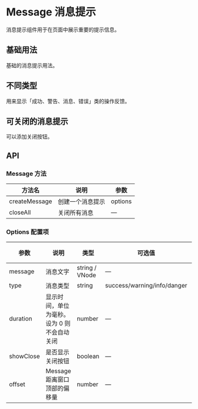 # Message 消息提示

消息提示组件用于在页面中展示重要的提示信息。

## 基础用法

基础的消息提示用法。

<preview path="../demo/Message/Basic.vue" title="基础用法" description="从顶部出现，3秒后自动消失。"></preview>

## 不同类型

用来显示「成功、警告、消息、错误」类的操作反馈。

<preview path="../demo/Message/Types.vue" title="不同类型" description="可以用来显示不同类型的消息提示。"></preview>

## 可关闭的消息提示

可以添加关闭按钮。

<preview path="../demo/Message/Closable.vue" title="可关闭" description="可以添加关闭按钮，并且可以手动关闭所有消息。"></preview>

## API

### Message 方法

| 方法名 | 说明 | 参数 |
|------|------|------|
| createMessage | 创建一个消息提示 | options |
| closeAll | 关闭所有消息 | — |

### Options 配置项

| 参数 | 说明 | 类型 | 可选值 | 默认值 |
|------|------|------|------|------|
| message | 消息文字 | string / VNode | — | — |
| type | 消息类型 | string | success/warning/info/danger | info |
| duration | 显示时间，单位为毫秒。设为 0 则不会自动关闭 | number | — | 3000 |
| showClose | 是否显示关闭按钮 | boolean | — | false |
| offset | Message 距离窗口顶部的偏移量 | number | — | 20 | 